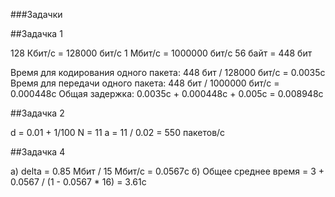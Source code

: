 
###Задачки

##Задачка 1

128 Кбит/c = 128000 бит/c
1 Мбит/c = 1000000 бит/с 
56 байт = 448 бит

Время для кодирования одного пакета: 448 бит / 128000 бит/с = 0.0035c
Время для передачи одного пакета: 448 бит / 1000000 бит/с = 0.000448c
Общая задержка: 0.0035c + 0.000448c + 0.005c = 0.008948c

##Задачка 2

d = 0.01 + 1/100
N = 11
a = 11 / 0.02 = 550 пакетов/с

##Задачка 4

a) delta = 0.85 Мбит / 15 Мбит/с = 0.0567c
б) Общее среднее время = 3 + 0.0567 / (1 - 0.0567 * 16) = 3.61c
